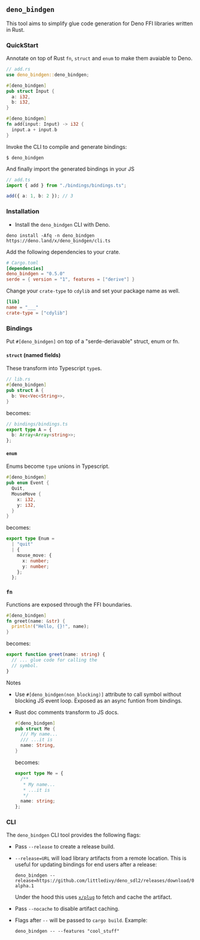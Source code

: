## `deno_bindgen`

This tool aims to simplify glue code generation for Deno FFI libraries written
in Rust.

### QuickStart

Annotate on top of Rust `fn`, `struct` and `enum` to make them avaiable to Deno.

```rust
// add.rs
use deno_bindgen::deno_bindgen;

#[deno_bindgen]
pub struct Input {
  a: i32,
  b: i32,
}

#[deno_bindgen]
fn add(input: Input) -> i32 {
  input.a + input.b
}
```

Invoke the CLI to compile and generate bindings:

```shell
$ deno_bindgen
```

And finally import the generated bindings in your JS

```typescript
// add.ts
import { add } from "./bindings/bindings.ts";

add({ a: 1, b: 2 }); // 3
```

### Installation

- Install the `deno_bindgen` CLI with Deno.

```shell
deno install -Afq -n deno_bindgen https://deno.land/x/deno_bindgen/cli.ts
```

Add the following dependencies to your crate.

```toml
# Cargo.toml
[dependencies]
deno_bindgen = "0.5.0"
serde = { version = "1", features = ["derive"] }
```

Change your `crate-type` to `cdylib` and set your package name as well.

```toml
[lib]
name = "___"
crate-type = ["cdylib"]
```

### Bindings

Put `#[deno_bindgen]` on top of a "serde-deriavable" struct, enum or fn.

#### `struct` (named fields)

These transform into Typescript `type`s.

```rust
// lib.rs
#[deno_bindgen]
pub struct A {
  b: Vec<Vec<String>>,
}
```

becomes:

```typescript
// bindings/bindings.ts
export type A = {
  b: Array<Array<string>>;
};
```

#### `enum`

Enums become `type` unions in Typescript.

```rust
#[deno_bindgen]
pub enum Event {
  Quit,
  MouseMove {
    x: i32,
    y: i32,
  }
}
```

becomes:

```typescript
export type Enum =
  | "quit"
  | {
    mouse_move: {
      x: number;
      y: number;
    };
  };
```

### `fn`

Functions are exposed through the FFI boundaries.

```rust
#[deno_bindgen]
fn greet(name: &str) {
  println!("Hello, {}!", name);
}
```

becomes:

```typescript
export function greet(name: string) {
  // ... glue code for calling the
  // symbol.
}
```

Notes

- Use `#[deno_bindgen(non_blocking)]` attribute to call symbol without blocking
  JS event loop. Exposed as an async funtion from bindings.

- Rust doc comments transform to JS docs.
  ```rust
  #[deno_bindgen]
  pub struct Me {
    /// My name...
    /// ...it is
    name: String,
  }
  ```
  becomes:
  ```typescript
  export type Me = {
    /**
     * My name...
     * ...it is
     */
    name: string;
  };
  ```

### CLI

The `deno_bindgen` CLI tool provides the following flags:

- Pass `--release` to create a release build.

- `--release=URL` will load library artifacts from a remote location. This is
  useful for updating bindings for end users after a release:

  ```shell
  deno_bindgen --release=https://github.com/littledivy/deno_sdl2/releases/download/0.2-alpha.1
  ```

  Under the hood this uses [`x/plug`](https://deno.land/x/plug) to fetch and
  cache the artifact.

- Pass `--nocache` to disable artifact caching.

- Flags after `--` will be passed to `cargo build`. Example:
  ```shell
  deno_bindgen -- --features "cool_stuff"
  ```
